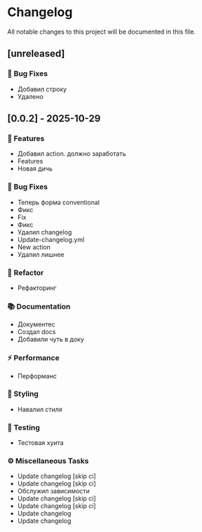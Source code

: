 # Changelog

All notable changes to this project will be documented in this file.

## [unreleased]

### 🐛 Bug Fixes

- Добавил строку
- Удалено

## [0.0.2] - 2025-10-29

### 🚀 Features

- Добавил action. должно заработать
- Features
- Новая дичь

### 🐛 Bug Fixes

- Теперь форма conventional
- Фикс
- Fix
- Фикс
- Удалил changelog
- Update-changelog.yml
- New action
- Удалил лишнее

### 🚜 Refactor

- Рефакторинг

### 📚 Documentation

- Документес
- Создал docs
- Добавили чуть в доку

### ⚡ Performance

- Перформанс

### 🎨 Styling

- Навалил стиля

### 🧪 Testing

- Тестовая хуита

### ⚙️ Miscellaneous Tasks

- Update changelog [skip ci]
- Update changelog [skip ci]
- Обслужил зависимости
- Update changelog [skip ci]
- Update changelog [skip ci]
- Update changelog
- Update changelog

<!-- generated by git-cliff -->
